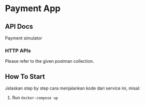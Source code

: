 # Payment App

## API Docs

Payment simulator

### HTTP APIs
Please refer to the given postman collection. 


## How To Start

Jelaskan step by step cara menjalankan kode dari service ini, misal:

1. Run `docker-compose up` 